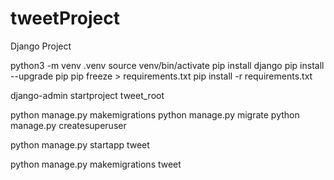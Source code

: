 # tweetProject
Django Project


python3 -m venv .venv
source venv/bin/activate
pip install django
pip install --upgrade pip
pip freeze > requirements.txt
pip install -r requirements.txt

django-admin startproject tweet_root

python manage.py makemigrations
python manage.py migrate
python manage.py createsuperuser

python manage.py startapp tweet

python manage.py makemigrations tweet